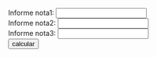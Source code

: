 <html>
    <body>
        <form method="post" action="exer2.php">
        Informe nota1: <input type="text" name="nota1"><br>
        Informe nota2: <input type="text" name="nota2"><br>
        Informe nota3: <input type="text" name="nota3"><br>
        <input type="submit" value="calcular">
        </form>
    </body>
</html>

<html>
    <body>
        <?php 
        $x = $_POST["nota1"];
        $y = $_POST["nota2"];
        $a = $_POST["nota3"];
        $n1p= $x*0.2;
        $n2p= $y*0.3;
        $n3p= $a*0.5;
        $media= ($n1p + $n2p + $n3p)/3;
        echo "Sua media final e: $media";
        ?>
    </body>
</html>
